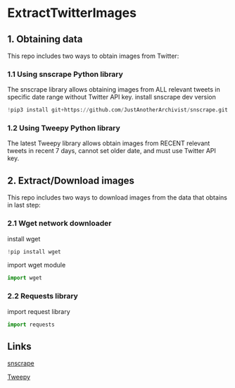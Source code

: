 # ExtractTwitterImages
## 1. Obtaining data
This repo includes two ways to obtain images from Twitter:
### 1.1 Using snscrape Python library
The snscrape library allows obtaining images from ALL relevant tweets in specific date range without Twitter API key.
install snscrape dev version
```python
!pip3 install git+https://github.com/JustAnotherArchivist/snscrape.git
```

### 1.2 Using Tweepy Python library
The latest Tweepy library allows obtain images from RECENT relevant tweets in recent 7 days, cannot set older date, and must use Twitter API key.

## 2. Extract/Download images
This repo includes two ways to download images from the data that obtains in last step:
### 2.1 Wget network downloader
install wget
```python
!pip install wget
```
import wget module
```python
import wget
```
### 2.2 Requests library
import request library
```python
import requests
```
## Links
[snscrape](https://github.com/JustAnotherArchivist/snscrape)

[Tweepy](https://github.com/tweepy/tweepy)
